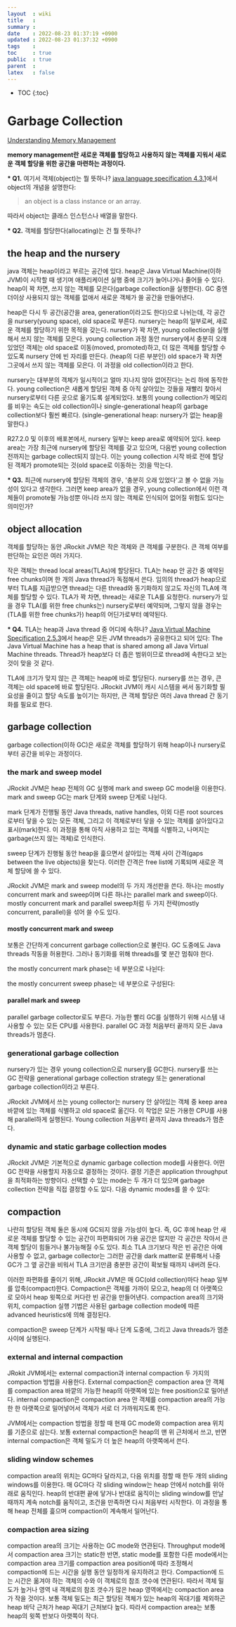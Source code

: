 ```yaml
---
layout  : wiki
title   : 
summary : 
date    : 2022-08-23 01:37:19 +0900
updated : 2022-08-23 01:37:32 +0900
tags    : 
toc     : true
public  : true
parent  : 
latex   : false
---
```

* TOC
{:toc}

# Garbage Collection
[Understanding Memory Management](https://docs.oracle.com/cd/E13150_01/jrockit_jvm/jrockit/geninfo/diagnos/garbage_collect.html)

**memory management란 새로운 객체를 할당하고 사용하지 않는 객체를 지워서 새로운 객체 할당을 위한 공간을 마련하는 과정이다.**

**\* Q1.** 여기서 객체(object)는 뭘 뜻하나? [java language specification 4.3.1](https://docs.oracle.com/javase/specs/jls/se7/html/jls-4.html#jls-4.3.1)에서 object의 개념을 설명한다:<br>
> an object is a class instance or an array.<br>

따라서 object는 클래스 인스턴스나 배열을 말한다.<br>

**\* Q2.** 객체를 할당한다(allocating)는 건 뭘 뜻하나?<br>

## the heap and the nursery
java 객체는 heap이라고 부르는 공간에 있다. heap은 Java Virtual Machine(이하 JVM)이 시작할 때 생기며 애플리케이션 실행 중에 크기가 늘어나거나 줄어들 수 있다. heap이 꽉 차면, 쓰지 않는 객체를 모은다(garbage collection을 실행한다). GC 중엔 더이상 사용되지 않는 객체를 없애서 새로운 객체가 쓸 공간을 만들어낸다.

heap은 다시 두 공간(공간을 area, generation이라고도 한다)으로 나뉘는데, 각 공간을 nursery(young space), old space로 부른다. nursery는 heap의 일부로써, 새로운 객체를 할당하기 위한 목적을 갖는다. nursery가 꽉 차면, young collection을 실행해서 쓰지 않는 객체를 모은다. young collection 과정 동안 nursery에서 충분히 오래 있었던 객체는 old space로 이동(moved, promoted)하고, 더 많은 객체를 할당할 수 있도록 nursery 안에 빈 자리를 만든다. (heap의 다른 부분인) old space가 꽉 차면 그곳에서 쓰지 않는 객체를 모은다. 이 과정을 old collection이라고 한다.

nursery는 대부분의 객체가 일시적이고 얼마 지나지 않아 없어진다는 논리 하에 동작한다. young collection은 새롭게 할당된 객체 중 아직 살아있는 것들을 재빨리 찾아서 nursery로부터 다른 곳으로 옮기도록 설계되었다. 보통의 young collection가 메모리를 비우는 속도는 old collection이나 single-generational heap의 garbage collection보다 훨씬 빠르다. (single-generational heap: nursery가 없는 heap을 말한다.)

R27.2.0 및 이후의 배포본에서, nursery 일부는 keep area로 예약되어 있다. keep area는 가장 최근에 nursery에 할당된 객체를 갖고 있으며, 다음번 young collection 전까지는 garbage collect되지 않는다. 이는 young collection 시작 바로 전에 할당된 객체가 promote되는 것(old space로 이동하는 것)을 막는다.<br>

**\* Q3.** 최근에 nursery에 할당된 객체의 경우, '충분히 오래 있었다'고 볼 수 없을 가능성이 있다고 생각한다. 그러면 keep area가 없을 경우, young collection에서 이런 객체들이 promote될 가능성뿐 아니라 쓰지 않는 객체로 인식되어 없어질 위험도 있다는 의미인가?

## object allocation
객체를 할당하는 동안 JRockit JVM은 작은 객체와 큰 객체를 구분한다. 큰 객체 여부를 판단하는 요인은 여러 가지다.

작은 객체는 thread local areas(TLAs)에 할당된다. TLA는 heap 안 공간 중 예약된 free chunks이며 한 개의 Java thread가 독점해서 쓴다. 임의의 thread가 heap으로부터 TLA를 지급받으면 thread는 다른 thread와 동기화하지 않고도 자신의 TLA에 객체를 할당할 수 있다. TLA가 꽉 차면, thread는 새로운 TLA를 요청한다. nursery가 있을 경우 TLA(를 위한 free chunks는) nursery로부터 예약되며, 그렇지 않을 경우는 (TLA를 위한 free chunks가) heap의 어딘가로부터 예약된다.

**\* Q4.** TLA는 heap과 Java thread 중 어디에 속하나?
[Java Virtual Machine Specification 2.5.3](https://docs.oracle.com/javase/specs/jvms/se7/html/jvms-2.html#jvms-2.5.3)에서 heap은 모든 JVM threads가 공유한다고 되어 있다: The Java Virtual Machine has a heap that is shared among all Java Virtual Machine threads. Thread가 heap보다 더 좁은 범위이므로 thread에 속한다고 보는 것이 맞을 것 같다.

TLA에 크기가 맞지 않는 큰 객체는 heap에 바로 할당된다. nursery를 쓰는 경우, 큰 객체는 old space에 바로 할당된다. JRockit JVM이 캐시 시스템을 써서 동기화할 필요성을 줄이고 할당 속도를 높이기는 하지만, 큰 객체 할당은 여러 Java thread 간 동기화를 필요로 한다.

## garbage collection
garbage collection(이하 GC)은 새로운 객체를 할당하기 위해 heap이나 nursery로부터 공간을 비우는 과정이다.

### the mark and sweep model
JRockit JVM은 heap 전체의 GC 실행에 mark and sweep GC model을 이용한다. mark and sweep GC는 mark 단계와 sweep 단계로 나뉜다.

mark 단계가 진행될 동안 Java threads, native handles, 이외 다른 root sources로부터 닿을 수 있는 모든 객체, 그리고 이 객체로부터 닿을 수 있는 객체를 살아있다고 표시(mark)한다. 이 과정을 통해 아직 사용하고 있는 객체를 식별하고, 나머지는 garbage(쓰지 않는 객체)로 인식한다.

sweep 단계가 진행될 동안 heap을 흝으면서 살아있는 객체 사이 간격(gaps between the live objects)을 찾는다. 이러한 간격은 free list에 기록되며 새로운 객체 할당에 쓸 수 있다.

JRockit JVM은 mark and sweep model의 두 가지 개선판을 쓴다. 하나는 mostly concurrent mark and sweep이며 다른 하나는 parallel mark and sweep이다. mostly concurrent mark and parallel sweep처럼 두 가지 전략(mostly concurrent, parallel)을 섞어 쓸 수도 있다.

#### **mostly concurrent mark and sweep**
보통은 간단하게 concurrent garbage collection으로 불린다. GC 도중에도 Java threads 작동을 허용한다. 그러나 동기화를 위해 threads를 몇 분간 멈춰야 한다.

the mostly concurrent mark phase는 네 부분으로 나뉜다:

the mostly concurrent sweep phase는 네 부분으로 구성된다:

#### **parallel mark and sweep**
parallel garbage collector로도 부른다. 가능한 빨리 GC를 실행하기 위해 시스템 내 사용할 수 있는 모든 CPU를 사용한다. parallel GC 과정 처음부터 끝까지 모든 Java threads가 멈춘다.

### generational garbage collection
nursery가 있는 경우 young collection으로 nursery를 GC한다. nursery를 쓰는 GC 전략을 generational garbage collection strategy 또는 generational garbage collection이라고 부른다.

JRockit JVM에서 쓰는 young collector는 nursery 안 살아있는 객체 중 keep area 바깥에 있는 객체를 식별하고 old space로 옮긴다. 이 작업은 모든 가용한 CPU를 사용해 parallel하게 실행된다. Young collection 처음부터 끝까지 Java threads가 멈춘다.

### dynamic and static garbage collection modes
JRockit JVM은 기본적으로 dynamic garbage collection mode를 사용한다. 어떤 GC 전략을 사용할지 자동으로 결정하는 것이다. 결정 기준은 application throughput을 최적화하는 방향이다. 선택할 수 있는 mode는 두 개가 더 있으며 garbage collection 전략을 직접 결정할 수도 있다. 다음 dynamic modes를 쓸 수 있다:

## compaction
나란히 할당된 객체 둘은 동시에 GC되지 않을 가능성이 높다. 즉, GC 후에 heap 안 새로운 객체를 할당할 수 있는 공간이 파편화되어 가용 공간은 많지만 각 공간은 작아서 큰 객체 할당이 힘들거나 불가능해질 수도 있다. 최소 TLA 크기보다 작은 빈 공간은 아예 사용할 수 없고, garbage collector는 그러한 공간을 dark matter로 분류해서 나중 GC가 그 옆 공간을 비워서 TLA 크기만큼 충분한 공간이 확보될 때까지 내버려 둔다.

이러한 파편화를 줄이기 위해, JRockit JVM은 매 GC(old collection)마다 heap 일부를 압축(compact)한다. Compaction은 객체를 가까이 모으고, heap의 더 아랫쪽으로 모아서 heap 윗쪽으로 커다란 빈 공간을 만들어낸다. compaction area의 크기와 위치, compaction 실행 기법은 사용된 garbage collection mode에 따른 advanced heuristics에 의해 결정된다.

compaction은 sweep 단계가 시작될 때나 단계 도중에, 그리고 Java threads가 멈춘 사이에 실행된다.

### external and internal compaction
JRokit JVM에서는 external compaction과 internal compaction 두 가지의 compaction 방법을 사용한다. External compaction은 compaction area 안 객체를 compaction area 바깥의 가능한 heap의 아랫쪽에 있는 free position으로 밀어낸다. internal compaction은 compaction area 안 객체를 compaction area의 가능한 한 아랫쪽으로 밀어넣어서 객체가 서로 더 가까워지도록 한다.

JVM에서는 compaction 방법을 정할 때 현재 GC mode와 compaction area 위치를 기준으로 삼는다. 보통 external compaction은 heap의 맨 위 근처에서 쓰고, 반면 internal compaction은 객체 밀도가 더 높은 heap의 아랫쪽에서 쓴다.

### sliding window schemes
compaction area의 위치는 GC마다 달라지고, 다음 위치를 정할 때 한두 개의 sliding windows를 이용한다. 매 GC마다 각 sliding window는 heap 안에서 notch를 위아래로 움직인다. heap의 반대편 끝에 닿거나 반대로 움직이는 sliding window를 만날 때까지 계속 notch를 움직이고, 조건을 만족하면 다시 처음부터 시작한다. 이 과정을 통해 heap 전체를 흝으며 compaction이 계속해서 일어난다.

### compaction area sizing
compaction area의 크기는 사용하는 GC mode와 연관된다. Throughput mode에서 compaction area 크기는 static한 반면, static mode를 포함한 다른 mode에서는 compaction area 크기를 compaction area position에 따라 조정해서 compaction에 드는 시간을 실행 동안 일정하게 유지하려고 한다. Compaction에 드는 시간은 옮겨야 하는 객체의 수와 이 객체로의 참조 갯수에 연관된다. 따라서 객체 밀도가 높거나 영역 내 객체로의 참조 갯수가 많은 heap 영역에서는 compaction area가 작을 것이다. 보통 객체 밀도는 최근 할당된 객체가 있는 heap의 꼭대기를 제외하곤 heap 바닥 근처가 heap 꼭대기 근처보다 높다. 따라서 compaction area는 보통 heap의 윗쪽 반보다 아랫쪽이 작다.
